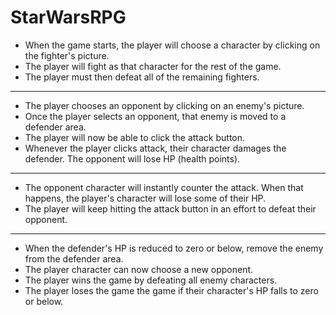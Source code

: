 # StarWarsRPG
- When the game starts, the player will choose a character by clicking on the fighter's picture. 
- The player will fight as that character for the rest of the game. 
- The player must then defeat all of the remaining fighters. 
***
- The player chooses an opponent by clicking on an enemy's picture. 
- Once the player selects an opponent, that enemy is moved to a defender area.  
- The player will now be able to click the attack button.   
- Whenever the player clicks attack, their character damages the defender. The opponent will lose HP (health points). 
*** 
- The opponent character will instantly counter the attack. When that happens, the player's character will lose some of their HP. 
- The player will keep hitting the attack button in an effort to defeat their opponent.
*** 
- When the defender's HP is reduced to zero or below, remove the enemy from the defender area. 
- The player character can now choose a new opponent.    
- The player wins the game by defeating all enemy characters. 
- The player loses the game the game if their character's HP falls to zero or below.
